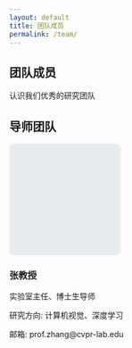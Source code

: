 ```yaml
---
layout: default
title: 团队成员
permalink: /team/
---
```


<section class="page-header">
    <div class="container">
        <h1>团队成员</h1>
        <p>认识我们优秀的研究团队</p>
    </div>
</section>

<section class="content-section">
    <div class="container">
        <h2>导师团队</h2>
        <div class="team-grid">
            <div class="team-member">
                <div class="member-image">
                    <div style="width:200px;height:200px;background:#e9ecef;display:flex;align-items:center;justify-content:center;border-radius:8px;">
                        <i class="fas fa-user" style="font-size:48px;color:#6c757d;"></i>
                    </div>
                </div>
                <div class="member-info">
                    <h3>张教授</h3>
                    <p class="member-title">实验室主任、博士生导师</p>
                    <p class="member-research">研究方向: 计算机视觉、深度学习</p>
                    <p class="member-email">邮箱: prof.zhang@cvpr-lab.edu</p>
                </div>
            </div>
        </div>
    </div>
</section>